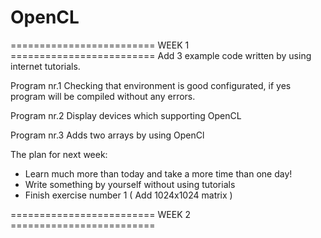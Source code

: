 # OpenCL
========================= WEEK 1 =========================
Add 3 example code written by using internet tutorials.

Program nr.1
Checking that environment is good configurated, if yes program will be compiled without any errors.

Program nr.2
Display devices which supporting OpenCL

Program nr.3
Adds two arrays by using OpenCl

The plan for next week:
- Learn much more than today and take a more time than one day!
- Write something by yourself without using tutorials
- Finish exercise number 1 (  Add 1024x1024 matrix  )

========================= WEEK 2 =========================
